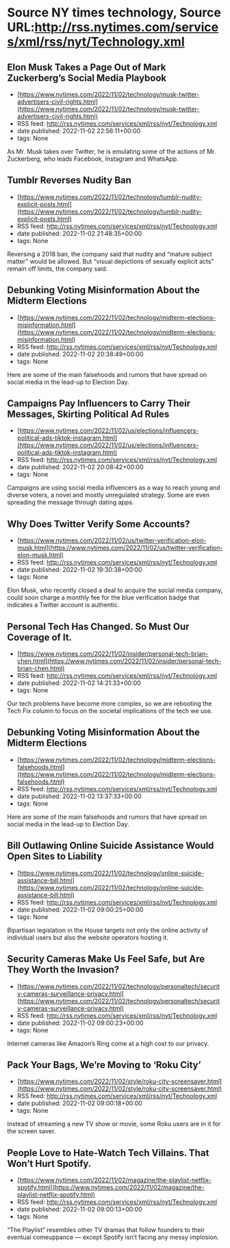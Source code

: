 # Source NY times technology, Source URL:http://rss.nytimes.com/services/xml/rss/nyt/Technology.xml

## Elon Musk Takes a Page Out of Mark Zuckerberg’s Social Media Playbook
 - [https://www.nytimes.com/2022/11/02/technology/musk-twitter-advertisers-civil-rights.html](https://www.nytimes.com/2022/11/02/technology/musk-twitter-advertisers-civil-rights.html)
 - RSS feed: http://rss.nytimes.com/services/xml/rss/nyt/Technology.xml
 - date published: 2022-11-02 22:56:11+00:00
 - tags: None

As Mr. Musk takes over Twitter, he is emulating some of the actions of Mr. Zuckerberg, who leads Facebook, Instagram and WhatsApp.

## Tumblr Reverses Nudity Ban
 - [https://www.nytimes.com/2022/11/02/technology/tumblr-nudity-explicit-posts.html](https://www.nytimes.com/2022/11/02/technology/tumblr-nudity-explicit-posts.html)
 - RSS feed: http://rss.nytimes.com/services/xml/rss/nyt/Technology.xml
 - date published: 2022-11-02 21:48:35+00:00
 - tags: None

Reversing a 2018 ban, the company said that nudity and “mature subject matter” would be allowed. But “visual depictions of sexually explicit acts” remain off limits, the company said.

## Debunking Voting Misinformation About the Midterm Elections
 - [https://www.nytimes.com/2022/11/02/technology/midterm-elections-misinformation.html](https://www.nytimes.com/2022/11/02/technology/midterm-elections-misinformation.html)
 - RSS feed: http://rss.nytimes.com/services/xml/rss/nyt/Technology.xml
 - date published: 2022-11-02 20:38:49+00:00
 - tags: None

Here are some of the main falsehoods and rumors that have spread on social media in the lead-up to Election Day.

## Campaigns Pay Influencers to Carry Their Messages, Skirting Political Ad Rules
 - [https://www.nytimes.com/2022/11/02/us/elections/influencers-political-ads-tiktok-instagram.html](https://www.nytimes.com/2022/11/02/us/elections/influencers-political-ads-tiktok-instagram.html)
 - RSS feed: http://rss.nytimes.com/services/xml/rss/nyt/Technology.xml
 - date published: 2022-11-02 20:08:42+00:00
 - tags: None

Campaigns are using social media influencers as a way to reach young and diverse voters, a novel and mostly unregulated strategy. Some are even spreading the message through dating apps.

## Why Does Twitter Verify Some Accounts?
 - [https://www.nytimes.com/2022/11/02/us/twitter-verification-elon-musk.html](https://www.nytimes.com/2022/11/02/us/twitter-verification-elon-musk.html)
 - RSS feed: http://rss.nytimes.com/services/xml/rss/nyt/Technology.xml
 - date published: 2022-11-02 19:30:38+00:00
 - tags: None

Elon Musk, who recently closed a deal to acquire the social media company, could soon charge a monthly fee for the blue verification badge that indicates a Twitter account is authentic.

## Personal Tech Has Changed. So Must Our Coverage of It.
 - [https://www.nytimes.com/2022/11/02/insider/personal-tech-brian-chen.html](https://www.nytimes.com/2022/11/02/insider/personal-tech-brian-chen.html)
 - RSS feed: http://rss.nytimes.com/services/xml/rss/nyt/Technology.xml
 - date published: 2022-11-02 14:21:33+00:00
 - tags: None

Our tech problems have become more complex, so we are rebooting the Tech Fix column to focus on the societal implications of the tech we use.

## Debunking Voting Misinformation About the Midterm Elections
 - [https://www.nytimes.com/2022/11/02/technology/midterm-elections-falsehoods.html](https://www.nytimes.com/2022/11/02/technology/midterm-elections-falsehoods.html)
 - RSS feed: http://rss.nytimes.com/services/xml/rss/nyt/Technology.xml
 - date published: 2022-11-02 13:37:33+00:00
 - tags: None

Here are some of the main falsehoods and rumors that have spread on social media in the lead-up to Election Day.

## Bill Outlawing Online Suicide Assistance Would Open Sites to Liability
 - [https://www.nytimes.com/2022/11/02/technology/online-suicide-assistance-bill.html](https://www.nytimes.com/2022/11/02/technology/online-suicide-assistance-bill.html)
 - RSS feed: http://rss.nytimes.com/services/xml/rss/nyt/Technology.xml
 - date published: 2022-11-02 09:00:25+00:00
 - tags: None

Bipartisan legislation in the House targets not only the online activity of individual users but also the website operators hosting it.

## Security Cameras Make Us Feel Safe, but Are They Worth the Invasion?
 - [https://www.nytimes.com/2022/11/02/technology/personaltech/security-cameras-surveillance-privacy.html](https://www.nytimes.com/2022/11/02/technology/personaltech/security-cameras-surveillance-privacy.html)
 - RSS feed: http://rss.nytimes.com/services/xml/rss/nyt/Technology.xml
 - date published: 2022-11-02 09:00:23+00:00
 - tags: None

Internet cameras like Amazon’s Ring come at a high cost to our privacy.

## Pack Your Bags, We’re Moving to ‘Roku City’
 - [https://www.nytimes.com/2022/11/02/style/roku-city-screensaver.html](https://www.nytimes.com/2022/11/02/style/roku-city-screensaver.html)
 - RSS feed: http://rss.nytimes.com/services/xml/rss/nyt/Technology.xml
 - date published: 2022-11-02 09:00:18+00:00
 - tags: None

Instead of streaming a new TV show or movie, some Roku users are in it for the screen saver.

## People Love to Hate-Watch Tech Villains. That Won’t Hurt Spotify.
 - [https://www.nytimes.com/2022/11/02/magazine/the-playlist-netflix-spotify.html](https://www.nytimes.com/2022/11/02/magazine/the-playlist-netflix-spotify.html)
 - RSS feed: http://rss.nytimes.com/services/xml/rss/nyt/Technology.xml
 - date published: 2022-11-02 09:00:13+00:00
 - tags: None

“The Playlist” resembles other TV dramas that follow founders to their eventual comeuppance — except Spotify isn’t facing any messy implosion.
